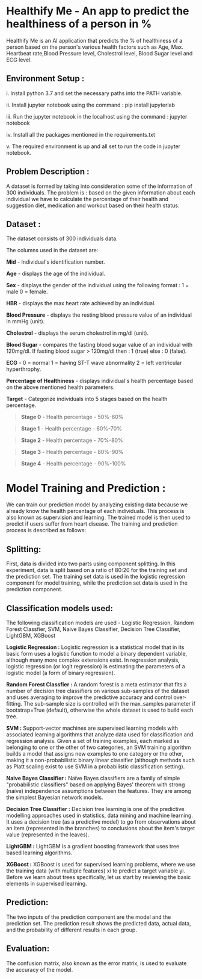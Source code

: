 # **Healthify Me - An app to predict the healthiness of a person in %** 

Healthify Me is an AI application that predicts the % of healthiness of a person based on the person's various health factors such as 
Age, Max. Heartbeat rate,Blood Pressure level, Cholestrol level, Blood Sugar level and ECG level.

## Environment Setup :

i. Install python 3.7 and set the necessary paths into the PATH variable.

ii. Install jupyter notebook using the command : pip install jupyterlab

iii. Run the jupyter notebook in the localhost using the command : jupyter notebook

iv. Install all the packages mentioned in the requirements.txt

v. The required environment is up and all set to run the code in jupyter notebook.

## Problem Description :

A dataset is formed by taking into consideration some of the information of 300 individuals. The problem is : based on the given information about each individual we have to calculate the percentage of their health and suggestion diet, medication and workout based on their health status.

## Dataset :
The dataset consists of 300 individuals data.

The columns used in the dataset are:

**Mid** - Individual's identification number.

**Age** - displays the age of the individual.

**Sex** - displays the gender of the individual using the following format : 1 = male 0 = female.

**HBR** - displays the max heart rate achieved by an individual.

**Blood Pressure** -  displays the resting blood pressure value of an individual in mmHg (unit).

**Cholestrol** - displays the serum cholestrol in mg/dl (unit).

**Blood Sugar** - compares the fasting blood sugar value of an individual with 120mg/dl. If fasting blood sugar > 120mg/dl then : 1 (true) else : 0 (false).

**ECG** -  0 = normal 1 = having ST-T wave abnormality 2 = left ventricular hyperthrophy.

**Percentage of Healthiness** - displays individual's health percentage based on the above mentioned health parameters.

**Target** - Categorize individuals into 5 stages based on the health percentage.

>**Stage 0** - Health percentage - 50%-60%

>**Stage 1** - Health percentage - 60%-70%

>**Stage 2** - Health percentage - 70%-80%

>**Stage 3** - Health percentage - 80%-90%

>**Stage 4** - Health percentage - 90%-100%

# Model Training and Prediction :

We can train our prediction model by analyzing existing data because we already know the health percentage of each individuals. This process is also known as supervision and learning. The trained model is then used to predict if users suffer from heart disease. The training and prediction process is described as follows:

## Splitting:

First, data is divided into two parts using component splitting. In this experiment, data is split based on a ratio of 80:20 for the training set and the prediction set. The training set data is used in the logistic regression component for model training, while the prediction set data is used in the prediction component.

## Classification models used:

The following classification models are used - Logistic Regression, Random Forest Classfier, SVM, Naive Bayes Classifier, Decision Tree Classifier, LightGBM, XGBoost

**Logistic Regression :** Logistic regression is a statistical model that in its basic form uses a logistic function to model a binary dependent variable, although many more complex extensions exist. In regression analysis, logistic regression (or logit regression) is estimating the parameters of a logistic model (a form of binary regression).

**Random Forest Classfier :** A random forest is a meta estimator that fits a number of decision tree classifiers on various sub-samples of the dataset and uses averaging to improve the predictive accuracy and control over-fitting. The sub-sample size is controlled with the max_samples parameter if bootstrap=True (default), otherwise the whole dataset is used to build each tree.

**SVM :** Support-vector machines are supervised learning models with associated learning algorithms that analyze data used for classification and regression analysis. Given a set of training examples, each marked as belonging to one or the other of two categories, an SVM training algorithm builds a model that assigns new examples to one category or the other, making it a non-probabilistic binary linear classifier (although methods such as Platt scaling exist to use SVM in a probabilistic classification setting).

**Naive Bayes Classifier :** Naïve Bayes classifiers are a family of simple "probabilistic classifiers" based on applying Bayes' theorem with strong (naïve) independence assumptions between the features. They are among the simplest Bayesian network models.

**Decision Tree Classifier :** Decision tree learning is one of the predictive modelling approaches used in statistics, data mining and machine learning. It uses a decision tree (as a predictive model) to go from observations about an item (represented in the branches) to conclusions about the item's target value (represented in the leaves).

**LightGBM :** LightGBM is a gradient boosting framework that uses tree based learning algorithms. 

**XGBoost :** XGBoost is used for supervised learning problems, where we use the training data (with multiple features) xi to predict a target variable yi. Before we learn about trees specifically, let us start by reviewing the basic elements in supervised learning.

## Prediction:

The two inputs of the prediction component are the model and the prediction set. The prediction result shows the predicted data, actual data, and the probability of different results in each group.

## Evaluation:

The confusion matrix, also known as the error matrix, is used to evaluate the accuracy of the model.